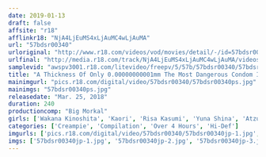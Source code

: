 ```yaml
---
date: 2019-01-13
draft: false
affsite: "r18"
afflinkr18: "NjA4LjEuMS4xLjAuMC4wLjAuMA"
url: "57bdsr00340"
urloriginal: "http://www.r18.com/videos/vod/movies/detail/-/id=57bdsr00340"
urlfinal: "http://media.r18.com/track/NjA4LjEuMS4xLjAuMC4wLjAuMA/videos/vod/movies/detail/-/id=57bdsr00340"
samplevid: "awspv3001.r18.com/litevideo/freepv/5/57b/57bdsr00340/57bdsr00340_dmb_w.mp4"
title: "A Thickness Of Only 0.00000000001mm The Most Dangerous Condom In The World, Don't Wear This And Fuck We Conducted A Social Experiment With These Girls Who Absolutely Refuse To Have Creampie Sex By Seeing If They Would Agree To Fuck If We Wore This Rubber That Would Break In Seconds Would They Agree To Raw Fucking Creampies And Have Our Baby? 4 Hours/22 Girls Super Greatest Hits Collection!"
mainimgurl: "pics.r18.com/digital/video/57bdsr00340/57bdsr00340ps.jpg"
mainimgs: "57bdsr00340ps.jpg"
releasedate: "Mar. 25, 2018"
duration: 240
productioncomp: "Big Morkal"
girls: ['Wakana Kinoshita', 'Kaori', 'Risa Kasumi', 'Yuna Shina', 'Atzumi', 'Sumire Matsu', 'Ayaka Tomoda', 'Rino Katagiri', 'Chika Eiro', 'Hikaru Shina']
categories: ['Creampie', 'Compilation', 'Over 4 Hours', 'Hi-Def']
imgurls: ['pics.r18.com/digital/video/57bdsr00340/57bdsr00340jp-1.jpg', 'pics.r18.com/digital/video/57bdsr00340/57bdsr00340jp-2.jpg', 'pics.r18.com/digital/video/57bdsr00340/57bdsr00340jp-3.jpg', 'pics.r18.com/digital/video/57bdsr00340/57bdsr00340jp-4.jpg', 'pics.r18.com/digital/video/57bdsr00340/57bdsr00340jp-5.jpg', 'pics.r18.com/digital/video/57bdsr00340/57bdsr00340jp-6.jpg', 'pics.r18.com/digital/video/57bdsr00340/57bdsr00340jp-7.jpg', 'pics.r18.com/digital/video/57bdsr00340/57bdsr00340jp-8.jpg', 'pics.r18.com/digital/video/57bdsr00340/57bdsr00340jp-9.jpg', 'pics.r18.com/digital/video/57bdsr00340/57bdsr00340jp-10.jpg', 'pics.r18.com/digital/video/57bdsr00340/57bdsr00340jp-11.jpg', 'pics.r18.com/digital/video/57bdsr00340/57bdsr00340jp-12.jpg', 'pics.r18.com/digital/video/57bdsr00340/57bdsr00340jp-13.jpg', 'pics.r18.com/digital/video/57bdsr00340/57bdsr00340jp-14.jpg', 'pics.r18.com/digital/video/57bdsr00340/57bdsr00340jp-15.jpg', 'pics.r18.com/digital/video/57bdsr00340/57bdsr00340jp-16.jpg', 'pics.r18.com/digital/video/57bdsr00340/57bdsr00340jp-17.jpg', 'pics.r18.com/digital/video/57bdsr00340/57bdsr00340jp-18.jpg', 'pics.r18.com/digital/video/57bdsr00340/57bdsr00340jp-19.jpg', 'pics.r18.com/digital/video/57bdsr00340/57bdsr00340jp-20.jpg']
imgs: ['57bdsr00340jp-1.jpg', '57bdsr00340jp-2.jpg', '57bdsr00340jp-3.jpg', '57bdsr00340jp-4.jpg', '57bdsr00340jp-5.jpg', '57bdsr00340jp-6.jpg', '57bdsr00340jp-7.jpg', '57bdsr00340jp-8.jpg', '57bdsr00340jp-9.jpg', '57bdsr00340jp-10.jpg', '57bdsr00340jp-11.jpg', '57bdsr00340jp-12.jpg', '57bdsr00340jp-13.jpg', '57bdsr00340jp-14.jpg', '57bdsr00340jp-15.jpg', '57bdsr00340jp-16.jpg', '57bdsr00340jp-17.jpg', '57bdsr00340jp-18.jpg', '57bdsr00340jp-19.jpg', '57bdsr00340jp-20.jpg']
---
```

